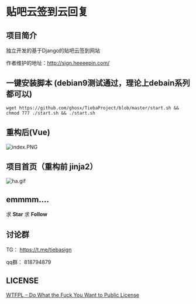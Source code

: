 # 贴吧云签到云回复

## 项目简介

独立开发的基于Django的贴吧云签到网站

作者维护的地址：http://sign.heeeepin.com/

## 一键安装脚本 (debian9测试通过，理论上debain系列都可以)

``wget https://github.com/ghosx/TiebaProject/blob/master/start.sh && chmod 777 ./start.sh && ./start.sh
``
 
## 重构后(Vue)

![index.PNG](https://i.loli.net/2019/11/29/K6TlhREPIjQsp3A.png)


## 项目首页（重构前 jinja2）
![ha.gif](https://i.loli.net/2018/08/16/5b7556bb2ce4e.png)

## emmmm.... 

求 **Star** 求 **Follow**

## 讨论群

TG： https://t.me/tiebasign

qq群： 818794879

## LICENSE

[WTFPL – Do What the Fuck You Want to Public License](http://www.wtfpl.net/about/)
